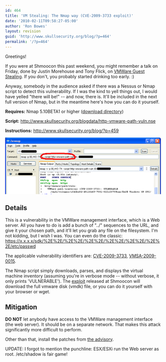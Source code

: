 ```yaml
---
id: 464
title: 'VM Stealing: The Nmap way (CVE-2009-3733 exploit)'
date: '2010-02-11T09:58:27-05:00'
author: 'Ron Bowes'
layout: revision
guid: 'http://www.skullsecurity.org/blog/?p=464'
permalink: '/?p=464'
---
```


Greetings!

If you were at Shmoocon this past weekend, you might remember a talk on Friday, done by Justin Morehouse and Tony Flick, on [VMWare Guest Stealing](http://fyrmassociates.com/tools/gueststealer-v1.pl). If you don't, you probably started drinking too early. :)

Anyway, somebody in the audience asked if there was a Nessus or Nmap script to detect this vulnerability. If I was the kind to yell things out, I would have yelled "there will be!" -- and now, there is. It'll be included in the next full version of Nmap, but in the meantime here's how you can do it yourself.

**Requires:** Nmap 5.10BETA1 or higher ([download directory](http://nmap.org/dist/?C=M&O=D))

**Script:** <http://www.skullsecurity.org/blogdata/http-vmware-path-vuln.nse>

**Instructions:** <http://www.skullsecurity.org/blog/?p=459>

![](/blogdata/installing-scripts-3.png)

## Details

This is a vulnerability in the VMWare management interface, which is a Web server. All you have to do is add a bunch of "../" sequences to the URL, and give it your chosen path, and it'll let you grab any file on the filesystem. I'm not kidding, but I wish I was. You can even do the classic: https://x.x.x.x/sdk/%2E%2E/%2E%2E/%2E%2E/%2E%2E/%2E%2E/%2E%2E/etc/passwd

The applicable vulnerability identifiers are: [CVE-2009-3733](http://cve.mitre.org/cgi-bin/cvename.cgi?name=CVE-2009-3733), [VMSA-2009-0015](http://www.vmware.com/security/advisories/VMSA-2009-0015.html).

The Nmap script simply downloads, parses, and displays the virtual machine inventory (assuming you're in verbose mode -- without verbose, it only prints 'VULNERABLE'). The [exploit](http://fyrmassociates.com/tools/gueststealer-v1.pl) released at Shmoocon will download the full vmware disk (vmdk) file, or you can do it yourself with your browser or wget.

## Mitigation

**DO NOT** let anybody have access to the VMWare management interface (the web server). It should be on a separate network. That makes this attack significantly more difficult to perform.

Other than that, install the patches from [the advisory](http://www.vmware.com/security/advisories/VMSA-2009-0015.html).

UPDATE: I forgot to mention the punchline: ESX/ESXi run the Web server as root. /etc/shadow is fair game!